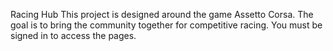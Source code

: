 Racing Hub
This project is designed around the game Assetto Corsa. The goal is to bring the community together for competitive racing.
You must be signed in to access the pages. 
